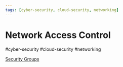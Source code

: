 ```yaml
---
tags: [cyber-security, cloud-security, networking]
---
```

# Network Access Control
#cyber-security #cloud-security #networking 

[Security Groups](Cloud%20Computing/AWS/Networking/Security%20Groups.md)